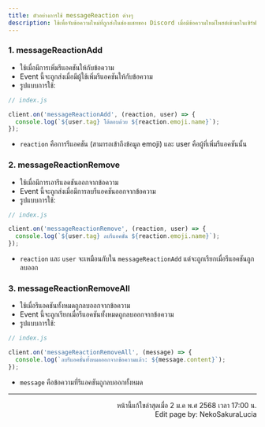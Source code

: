 ```yaml
---
title: ตัวอย่างการใช้ messageReaction ต่างๆ
description: ใช้เพื่อจับข้อความใหม่ที่ถูกส่งในช่องแชทของ Discord เมื่อมีข้อความใหม่โพสต์เข้ามาในเซิร์ฟเวอร์
---
```


### 1. messageReactionAdd
- ใช้เมื่อมีการเพิ่มรีแอคชันให้กับข้อความ
- Event นี้จะถูกส่งเมื่อมีผู้ใช้เพิ่มรีแอคชันให้กับข้อความ
- รูปแบบการใช้:
```js
// index.js

client.on('messageReactionAdd', (reaction, user) => {
  console.log(`${user.tag} โต้ตอบด้วย ${reaction.emoji.name}`);
});
```
- `reaction` คือการรีแอคชัน (สามารถเข้าถึงข้อมูล emoji) และ user คือผู้ที่เพิ่มรีแอคชันนั้น

### 2. messageReactionRemove
- ใช้เมื่อมีการเอารีแอคชันออกจากข้อความ
- Event นี้จะถูกส่งเมื่อมีการลบรีแอคชันออกจากข้อความ
- รูปแบบการใช้:
```js
// index.js

client.on('messageReactionRemove', (reaction, user) => {
  console.log(`${user.tag} ลบรีแอคชั่น ${reaction.emoji.name}`);
});
```
- `reaction` และ `user` จะเหมือนกับใน `messageReactionAdd` แต่จะถูกเรียกเมื่อรีแอคชันถูกลบออก

### 3. messageReactionRemoveAll
- ใช้เมื่อรีแอคชันทั้งหมดถูกลบออกจากข้อความ
- Event นี้จะถูกเรียกเมื่อรีแอคชันทั้งหมดถูกลบออกจากข้อความ
- รูปแบบการใช้:
```js
// index.js

client.on('messageReactionRemoveAll', (message) => {
  console.log(`ลบรีแอคชั่นทั้งหมดออกจากข้อความแล้ว: ${message.content}`);
});
```
- `message` คือข้อความที่รีแอคชันถูกลบออกทั้งหมด

-----

<p align="right">
หน้านี้แก้ใขล่าสุดเมื่อ 2 ม.ค พ.ศ 2568 เวลา 17:00 น. <br />
Edit page by: NekoSakuraLucia
</p>